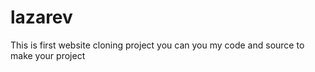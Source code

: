 # lazarev
This is first website cloning project you can you my code and source to make your project
